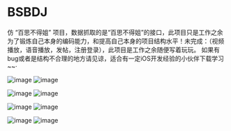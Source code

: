 # BSBDJ
仿 “百思不得姐” 项目，数据抓取的是“百思不得姐”的接口，此项目只是工作之余为了锻炼自己本身的编码能力，和提高自己本身的项目结构水平！未完成：（视频播放，语音播放，发帖，注册登录），此项目是工作之余随便写着玩玩。
如果有bug或者是结构不合理的地方请见谅，适合有一定iOS开发经验的小伙伴下载学习~~·


![image](https://github.com/MikeWang1010/BSBDJ/blob/master/BSBDJ/desImage/0.png)
![image](https://github.com/MikeWang1010/BSBDJ/blob/master/BSBDJ/desImage/1.png)

![image](https://github.com/MikeWang1010/BSBDJ/blob/master/BSBDJ/desImage/2.png)
![image](https://github.com/MikeWang1010/BSBDJ/blob/master/BSBDJ/desImage/3.png)


![image](https://github.com/MikeWang1010/BSBDJ/blob/master/BSBDJ/desImage/4.png)
![image](https://github.com/MikeWang1010/BSBDJ/blob/master/BSBDJ/desImage/5.png)

![image](https://github.com/MikeWang1010/BSBDJ/blob/master/BSBDJ/desImage/6.png)
![image](https://github.com/MikeWang1010/BSBDJ/blob/master/BSBDJ/desImage/8.png)
